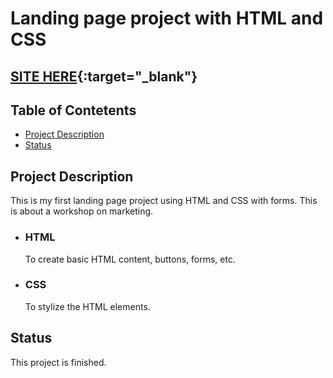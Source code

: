 # Landing page project with HTML and CSS

## [SITE HERE](https://isabdch.github.io/landing-page-project-html-css/){:target="_blank"}

## Table of Contetents

- [Project Description](#project-description)
- [Status](#status)

## Project Description

This is my first landing page project using HTML and CSS with forms. This is about a workshop on marketing.

- ### HTML

  To create basic HTML content, buttons, forms, etc.

- ### CSS

  To stylize the HTML elements.

## Status

This project is finished.
